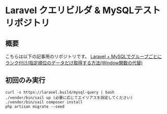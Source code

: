 # Laravel クエリビルダ & MySQLテストリポジトリ
## 概要
こちらは以下の記事用のリポジトリです。
[Laravel + MySQLでグループごとにランク付け/指定順位のデータだけ取得する方法(Window関数の代替)](https://zenn.dev/articles/e5f0e2147d49e0/edit)

## 初回のみ実行
```
curl -s https://laravel.build/mysql-query | bash
./vendor/bin/sail up (必要に応じてエイリアスを設定してください)
./vendor/bin/sail composer install 
php artisan migrate --seed
```

